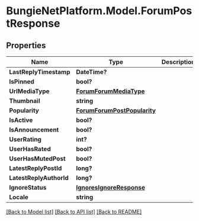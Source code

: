 # BungieNetPlatform.Model.ForumPostResponse
## Properties

Name | Type | Description | Notes
------------ | ------------- | ------------- | -------------
**LastReplyTimestamp** | **DateTime?** |  | [optional] 
**IsPinned** | **bool?** |  | [optional] 
**UrlMediaType** | [**ForumForumMediaType**](ForumForumMediaType.md) |  | [optional] 
**Thumbnail** | **string** |  | [optional] 
**Popularity** | [**ForumForumPostPopularity**](ForumForumPostPopularity.md) |  | [optional] 
**IsActive** | **bool?** |  | [optional] 
**IsAnnouncement** | **bool?** |  | [optional] 
**UserRating** | **int?** |  | [optional] 
**UserHasRated** | **bool?** |  | [optional] 
**UserHasMutedPost** | **bool?** |  | [optional] 
**LatestReplyPostId** | **long?** |  | [optional] 
**LatestReplyAuthorId** | **long?** |  | [optional] 
**IgnoreStatus** | [**IgnoresIgnoreResponse**](IgnoresIgnoreResponse.md) |  | [optional] 
**Locale** | **string** |  | [optional] 

[[Back to Model list]](../README.md#documentation-for-models) [[Back to API list]](../README.md#documentation-for-api-endpoints) [[Back to README]](../README.md)

